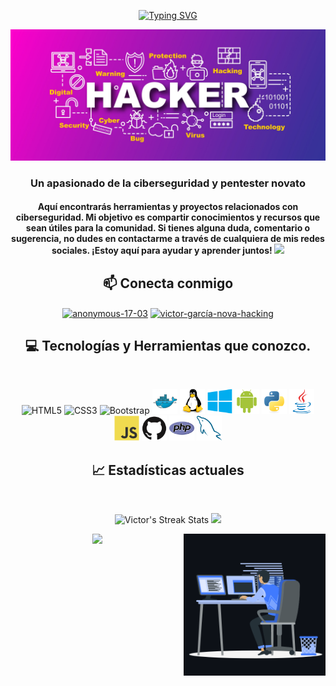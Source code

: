 <p align="center">
  <a href="https://github.com/anonymous-17-03">
    <img src="https://readme-typing-svg.demolab.com?font=Fira+Code&duration=6000&pause=1000&color=2AA889&center=true&vCenter=true&width=435&lines=✨Hola,+soy+Victor+García✨;✨Te+doy+la+bienvenida+a+mi+GitHub✨" alt="Typing SVG" />
  </a>
</p>

<p align="center">
  <img src="img3.jpg" alt="Banner">
</p>

<h3 align="center">Un apasionado de la ciberseguridad y pentester novato</h3>
<h4 align="center">Aquí encontrarás herramientas y proyectos relacionados con ciberseguridad. Mi objetivo es compartir conocimientos y recursos que sean útiles para la comunidad. Si tienes alguna duda, comentario o sugerencia, no dudes en contactarme a través de cualquiera de mis redes sociales. ¡Estoy aquí para ayudar y aprender juntos! <img src="https://media.giphy.com/media/hvRJCLFzcasrR4ia7z/giphy.gif" width="29px"> </h4>

<div align="center">
  
## :mailbox: Conecta conmigo

<p align="center">
<a href="https://github.com/anonymous-17-03" target="blank"><img align="center" src="https://raw.githubusercontent.com/rahuldkjain/github-profile-readme-generator/master/src/images/icons/Social/github.svg" alt="anonymous-17-03" height="30" width="40" /></a>
<a href="https://linkedin.com/in/victor-garcía-nova-hacking" target="blank"><img align="center" src="https://raw.githubusercontent.com/rahuldkjain/github-profile-readme-generator/master/src/images/icons/Social/linked-in-alt.svg" alt="victor-garcía-nova-hacking" height="30" width="40" /></a>
</p>

</div>

<div align="center">
  
## :computer: Tecnologías y Herramientas que conozco.
  
<br />
<p align="center">
  <img src="https://cdn.jsdelivr.net/gh/devicons/devicon/icons/html5/html5-original.svg" height="40" width="40" alt="HTML5"/>
  <img src="https://cdn.jsdelivr.net/gh/devicons/devicon/icons/css3/css3-original.svg" height="40" width="40" alt="CSS3"/>
  <img src="https://cdn.jsdelivr.net/gh/devicons/devicon/icons/bootstrap/bootstrap-original.svg" height="40" width="40" alt="Bootstrap"/>
  <img src="https://raw.githubusercontent.com/devicons/devicon/master/icons/docker/docker-original.svg" height="40" width="40" alt="Docker"/>
  <img src="https://raw.githubusercontent.com/devicons/devicon/master/icons/linux/linux-original.svg" height="40" width="40" alt="Linux"/>
  <img src="https://raw.githubusercontent.com/devicons/devicon/master/icons/windows8/windows8-original.svg" height="40" width="40" alt="Windows"/>
  <img src="https://raw.githubusercontent.com/devicons/devicon/master/icons/android/android-original.svg" height="40" width="40" alt="Android"/>
  <img src="https://raw.githubusercontent.com/devicons/devicon/master/icons/python/python-original.svg" height="40" width="40" alt="Python"/>
  <img src="https://raw.githubusercontent.com/devicons/devicon/master/icons/java/java-original.svg" height="40" width="40" alt="Java"/>
  <img src="https://raw.githubusercontent.com/devicons/devicon/master/icons/javascript/javascript-original.svg" height="40" width="40" alt="JavaScript"/>
  <img src="https://raw.githubusercontent.com/devicons/devicon/master/icons/github/github-original.svg" height="40" width="40" alt="GitHub"/>
  <img src="https://raw.githubusercontent.com/devicons/devicon/master/icons/php/php-original.svg" height="40" width="40" alt="PHP"/>
  <img src="https://raw.githubusercontent.com/devicons/devicon/master/icons/mysql/mysql-original.svg" height="40" width="40" alt="SQL"/>
</p>

</div>

<div align="center">
  
## :chart_with_upwards_trend: Estadísticas actuales
  
<br />

<p align="center"><img width="45%" src="https://github-readme-streak-stats.herokuapp.com/?user=anonymous-17-03&theme=dark&show_icons=true" alt="Victor's Streak Stats"/>

<img width="45%" src="https://github-readme-stats.vercel.app/api?username=anonymous-17-03&show_icons=true&theme=dark"/>
</p>

<p align="center"><img width="45%" src="https://github-readme-stats.vercel.app/api/top-langs/?username=anonymous-17-03&theme=dark"/>
<img width="45%" align="right" src="animation_500_kxa883sd.gif" alt="animation" /></p>

</p>

</div>

